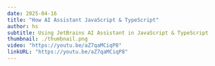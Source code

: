 ```yaml
---
date: 2025-04-16
title: "How AI Assistant JavaScript & TypeScript"
author: hs
subtitle: Using JetBrains AI Assistant in JavaScript & TypeScript
thumbnail: ./thumbnail.png
video: "https://youtu.be/aZ7qaMCiqP8"
linkURL: "https://youtu.be/aZ7qaMCiqP8"
---
```

